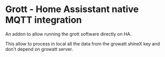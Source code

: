 # Grott - Home Assisstant native MQTT integration

An addon to allow running the grott software directly on HA.

This allow to process in local all the data from the growatt shineX key and don't depend on growatt server.
